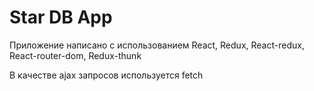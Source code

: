 # Star DB App

Приложение написано с использованием React, Redux, React-redux, React-router-dom, Redux-thunk

В качестве ajax запросов используется fetch

